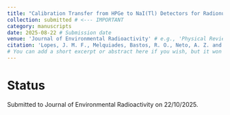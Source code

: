 ```yaml
---
title: "Calibration Transfer from HPGe to NaI(Tl) Detectors for Radionuclides Quantification"
collection: submitted # <--- IMPORTANT
category: manuscripts
date: 2025-08-22 # Submission date
venue: 'Journal of Environmental Radioactivity' # e.g., 'Physical Review Letters (Submitted)'
citation: 'Lopes, J. M. F., Melquiades, Bastos, R. O., Neto, A. Z. and Andrello, A. C.. Journal of Environmental Radioactivity'
# You can add a short excerpt or abstract here if you wish, but it won't show on the main list with current layout.
---
```



# Status
Submitted to Journal of Environmental Radioactivity on 22/10/2025.